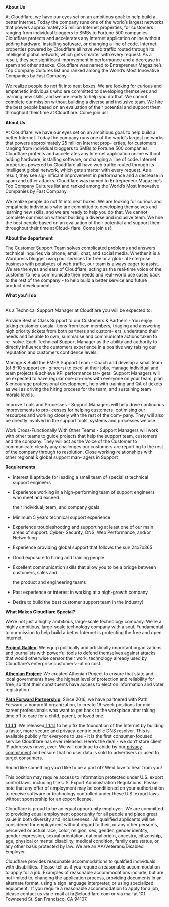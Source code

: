 <div class="content-intro">
	<div><strong>About Us</strong></div>
	<div>
		<p><span style="font-weight: 400;">At Cloudflare, we have our eyes set on an ambitious goal: to help build a better Internet. Today the company runs one of the world’s largest networks that powers approximately 25 million Internet properties, for customers ranging from individual bloggers to SMBs to Fortune 500 companies. Cloudflare protects and accelerates any Internet application online without adding hardware, installing software, or changing a line of code. Internet properties powered by Cloudflare all have web traffic routed through its intelligent global network, which gets smarter with every request. As a result, they see significant improvement in performance and a decrease in spam and other attacks. Cloudflare was named to Entrepreneur Magazine’s Top Company Cultures list and ranked among the World’s Most Innovative Companies by Fast Company.</span><span style="font-weight: 400;">&nbsp;</span></p>
		<p><span style="font-weight: 400;">We realize people do not fit into neat boxes. We are looking for curious and empathetic individuals who are committed to developing themselves and learning new skills, and we are ready to help you do that. We cannot complete our mission without building a diverse and inclusive team. We hire the best people based on an evaluation of their potential and support them throughout their time at Cloudflare. Come join us!&nbsp;</span></p>
	</div>
</div>
<div>
	<div>
		<div>
			<div>
				<div>
					<p><strong>About Us</strong></p>
					<p>At Cloudflare, we have our eyes set on an ambitious goal: to help build a better Internet. Today the company runs one of the world’s largest networks that powers approximately 25 million Internet prop- erties, for customers ranging from individual bloggers to SMBs to Fortune 500 companies. Cloudflare protects and accelerates any Internet application online without adding hardware, installing software, or changing a line of code. Internet properties powered by Cloudflare all have web traffic routed through its intelligent global network, which gets smarter with every request. As a result, they see sig- nificant improvement in performance and a decrease in spam and other attacks. Cloudflare was named to Entrepreneur Magazine’s Top Company Cultures list and ranked among the World’s Most Innovative Companies by Fast Company.</p>
					<p>We realize people do not fit into neat boxes. We are looking for curious and empathetic individuals who are committed to developing themselves and learning new skills, and we are ready to help you do that. We cannot complete our mission without building a diverse and inclusive team. We hire the best people based on an evaluation of their potential and support them throughout their time at Cloud- flare. Come join us!</p>
					<p><strong>About the department</strong></p>
					<p>The Customer Support Team solves complicated problems and answers technical inquiries via phone, email, chat, and social media. Whether it is a Wordpress blogger using our services for free or a glob- al Enterprise business with petabytes of web traffic, our team is always eager to assist. We are the eyes and ears of Cloudflare, acting as the real-time voice of the customer to help communicate their needs and real-world use cases back to the rest of the company - to help build a better service and future product development.</p>
					<p><strong>What you'll do</strong></p>
					<p><br>As a&nbsp;Technical Support Manager&nbsp;at Cloudflare you will be expected to:</p>
					<p>Provide Best in Class Support to our Customers &amp; Partners -&nbsp;You enjoy taking customer escala- tions from team members, triaging and answering high priority tickets from both partners and custom- ers, understand their needs and be able to own, summarise and communicate actions taken to re- solve. Each Technical Support Manager as the ability and authority to directly influence the customers experience in a positive way raising our reputation and customers confidence levels.</p>
					<p>Manage &amp; Build the EMEA Support Team&nbsp;- Coach and develop a small team (of 8-10 support en- gineers) to excel at their jobs, manage individual and team projects &amp; achieve KPI performance tar- gets. Support Managers will be expected to have regular one-on-ones with everyone on your team, plan &amp; encourage professional development, help with training and QA of tickets as well as driving the hiring process for the team, and sustaining team morale levels.</p>
					<p>Improve Tools and Processes&nbsp;- Support Managers will help drive continuous improvements to pro- cesses for helping customers, optimising our resources and working closely with the rest of the com- pany. They will also be directly involved in the support tools, systems and processes we use.</p>
					<p>Work Cross-Functionally With Other Teams&nbsp;- Support Managers will work with other teams to guide projects that help the support team, customers and the company. They will act as the Voice of the Customer to communicate clearly any challenges our customers are reporting to the rest of the company through to resolution. Close working relationships with other regional &amp; global support man- agers in Support</p>
					<p><strong>Requirements</strong></p>
					<ul>
						<li>
							<p>Interest &amp; aptitude for leading a small team of specialist technical support engineers</p>
						</li>
						<li>
							<p>Experience working in a high-performing team of support engineers who meet and exceed</p>
							<p>their individual, team, and company goals.</p>
						</li>
						<li>
							<p>Minimum 5 years technical support experience</p>
						</li>
					</ul>
				</div>
			</div>
		</div>
	</div>
	<div>
		<div>
			<div>
				<div>
					<ul>
						<li>
							<p>Experience troubleshooting and supporting at least one of our main areas of support: Cyber- Security, DNS, Web Performance, and/or Networking</p>
						</li>
						<li>
							<p>Experience providing global support that follows the sun 24x7x365</p>
						</li>
						<li>
							<p>Good exposure to hiring and training people</p>
						</li>
						<li>
							<p>Excellent communication skills that allow you to be a bridge between customers, sales and</p>
							<p>the product and engineering teams</p>
						</li>
						<li>
							<p>Past experience or interest in working at a high-growth company</p>
						</li>
						<li>
							<p>Desire to build the best customer support team in the industry!&nbsp;</p>
						</li>
					</ul>
				</div>
			</div>
		</div>
	</div>
</div>
<div class="content-conclusion">
	<p><strong>What Makes Cloudflare Special?</strong></p>
	<p><span style="font-weight: 400;">We’re not just a highly ambitious, large-scale technology company. We’re a highly ambitious, large-scale technology company with a soul. Fundamental to our mission to help build a better Internet is protecting the free and open Internet.</span></p>
	<p><a href="https://blog.cloudflare.com/protecting-free-expression-online/"><strong>Project Galileo</strong></a><span style="font-weight: 400;">: We equip politically and artistically important organizations and journalists with powerful tools to defend themselves against attacks that would otherwise censor their work, technology already used by Cloudflare’s enterprise customers--at no cost.</span></p>
	<p><strong><a href="https://www.cloudflare.com/athenian/">Athenian Project</a></strong><span style="font-weight: 400;">: We created Athenian Project to ensure that state and local governments have the highest level of protection and reliability for free, so that their constituents have access to election information and voter registration.</span></p>
	<p><a href="https://blog.cloudflare.com/tag/path-forward/"><strong>Path Forward Partnership</strong></a><span style="font-weight: 400;">: Since 2016, we have partnered with Path Forward, a nonprofit organization, to create 16-week positions for mid-career professionals who want to get back to the workplace after taking time off to care for a child, parent, or loved one.</span></p>
	<p><a href="https://1.1.1.1/"><strong>1.1.1.1</strong></a><span style="font-weight: 400;">: We released</span><a href="https://1.1.1.1/"> <span style="font-weight: 400;">1.1.1.1</span></a><span style="font-weight: 400;"> to help fix the foundation of the Internet by building a faster, more secure and privacy-centric public DNS resolver. This is available publicly for everyone to use - it is the first consumer-focused service Cloudflare has ever released. Here’s the deal - we don’t store client IP addresses never, ever. We will continue to abide by our</span><a href="https://developers.cloudflare.com/1.1.1.1/privacy/public-dns-resolver"> privacy commitment</a><span style="font-weight: 400;"> and ensure that no user data is sold to advertisers or used to target consumers.</span></p>
	<p><span style="font-weight: 400;">Sound like something you’d like to be a part of? We’d love to hear from you!</span></p>
	<p><span style="font-weight: 400;">This position may require access to information protected under U.S. export control laws, including the U.S. Export Administration Regulations. Please note that any offer of employment may be conditioned on your authorization to receive software or technology controlled under these U.S. export laws without sponsorship for an export license.</span></p>
	<p><span style="font-weight: 400;">Cloudflare is proud to be an equal opportunity employer. &nbsp;We are committed to providing equal employment opportunity for all people and place great value in both diversity and inclusiveness. &nbsp;All qualified applicants will be considered for employment without regard to their, or any other person's, perceived or actual</span> <span style="font-weight: 400;">race, color, religion, sex, gender, gender identity, gender expression, sexual orientation, national origin, ancestry, citizenship, age, physical or mental disability, medical condition, family care status, or any other basis protected by law. </span><span style="font-weight: 400;">We are an AA/Veterans/Disabled Employer.</span></p>
	<p><span style="font-weight: 400;">Cloudflare provides reasonable accommodations to qualified individuals with disabilities. &nbsp;Please tell us if you require a reasonable accommodation to apply for a job. Examples of reasonable accommodations include, but are not limited to, changing the application process, providing documents in an alternate format, using a sign language interpreter, or using specialized equipment. &nbsp;If you require a reasonable accommodation to apply for a job, please contact us via e-mail at </span><span style="font-weight: 400;">hr@cloudflare.com</span><span style="font-weight: 400;"> or via mail at 101 Townsend St. San Francisco, CA 94107.</span></p>
</div>